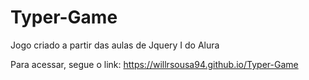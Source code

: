 # Typer-Game

Jogo criado a partir das aulas de Jquery I do Alura

Para acessar, segue o link: https://willrsousa94.github.io/Typer-Game
